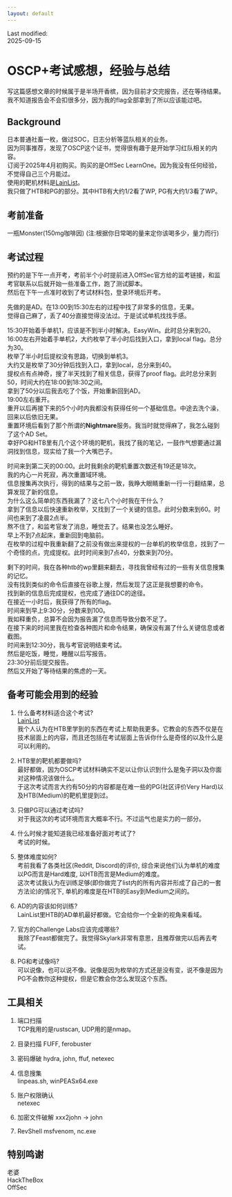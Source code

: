 ```yaml
---
layout: default
---
```

Last modified:  
2025-09-15  

# OSCP+考试感想，经验与总结

写这篇感想文章的时候属于是半场开香槟，因为目前才交完报告，还在等待结果。  
我不知道报告会不会扣很多分，因为我的flag全部拿到了所以应该能过吧。  

## Background  
日本普通社畜一枚，做过SOC，日志分析等蓝队相关的业务。  
因为同事推荐，发现了OSCP这个证书，觉得很有趣于是开始学习红队相关的内容。  
订阅于2025年4月初购买。购买的是OffSec LearnOne。因为我没有任何经验，不觉得自己三个月能过。  
使用的靶机材料是[LainList](https://docs.google.com/spreadsheets/d/18weuz_Eeynr6sXFQ87Cd5F0slOj9Z6rt/edit?gid=487240997#gid=487240997)。  
我只做了HTB和PG的部分。其中HTB有大约1/2看了WP, PG有大约1/3看了WP。  

## 考前准备  
一瓶Monster(150mg咖啡因) (注:根据你日常喝的量来定你该喝多少，量力而行)  

## 考试过程  
预约的是下午一点开考，考前半个小时提前进入OffSec官方给的监考链接，和监考官联系以后就开始一些准备工作，跑了测试脚本。  
然后在下午一点准时收到了考试材料包，登录环境后开考。 

先做的是AD。在13:00到15:30左右的过程中找了非常多的信息，无果。  
觉得自己麻了，丢了40分直接觉得没法过。于是试试单机找找手感。  

15:30开始着手单机1，应该是不到半小时解决。EasyWin。此时总分来到20。  
16:00左右开始着手单机2，大约枚举了半小时后找到入口，拿到local flag。总分为30。  
枚举了半小时后提权没有思路，切换到单机3。  
大约又是枚举了30分钟后找到入口，拿到local，总分来到40。  
提权点有点神奇，搜了半天找到了相关信息，获得了proof flag。此时总分来到50，时间大约在18:00到18:30之间。  
拿到了50分以后我去吃了个饭，开始重新回到AD。  
19:00左右重开。  
重开以后再接下来的5个小时内我都没有获得任何一个基础信息。中途去洗个澡，回来以后依旧无果。  
重置环境后看到了那个所谓的**Nightmare**服务。我当时就觉得麻了，我怎么碰到了这个AD Set。  
幸好PG和HTB里有几个这个环境的靶机，我找了我的笔记，一鼓作气想要通过漏洞找到信息，现实给了我一个大嘴巴子。  

时间来到第二天的00:00。此时我剩余的靶机重置次数还有19还是18次。  
我的内心一片死寂，再次重置域环境。  
信息搜集再次执行，得到的结果与之前一致，我睁大眼睛重新一行一行翻结果，总算发现了新的信息。  
为什么这么简单的东西我漏了？这七八个小时我在干什么？  
拿到了信息以后快速重新枚举，又找到了一个关键的信息。此时分数来到60。时间也来到了凌晨2点半。  
熬不住了，和监考官发了消息，睡觉去了。结果也没怎么睡好。  
早上不到7点起床，重新回到电脑前。  
在枚举的过程中我重新翻了之前没有做出来提权的一台单机的枚举信息，找到了一个奇怪的点，完成提权。此时时间来到7点40，分数来到70分。  

剩下的时间，我在各种htb的wp里翻来翻去，寻找我曾经有过的一些有关信息搜集的记忆。  
没有找到类似的命令后直接在谷歌上搜，然后发现了这正是我想要的命令。  
找到新的信息后完成提权，也完成了通往DC的途径。  
在接近一小时后，我获得了所有的flag。  
时间来到早上9:30分，分数来到100。  
我如释重负，总算不会因为报告漏了信息而导致分数不足了。  
在接下来的时间里我在检查各种图片和命令结果，确保没有漏了什么关键信息或者截图。  
时间来到12:30分，我与考官说明结束考试。  
然后是吃饭，睡觉，睡醒以后写报告。  
23:30分前后提交报告。  
然后又开始了等待结果的焦虑的一天。  

## 备考可能会用到的经验
1. 什么备考材料适合这个考试?  
[LainList](https://docs.google.com/spreadsheets/d/18weuz_Eeynr6sXFQ87Cd5F0slOj9Z6rt/edit?gid=487240997#gid=487240997)  
我个人认为在HTB里学到的东西在考试上帮助我更多。它教会的东西不仅是在技术层面上的内容，而且还包括在考试层面上告诉你什么是奇怪的以及什么是可以利用的。  

2. HTB里的靶机都要做吗?  
最好都做，因为OSCP考试材料确实不足以让你认识到什么是兔子洞以及你面对这种情况该做什么。  
于这次考试而言大约有50分的内容都是在难一些的PG(社区评价Very Hard)以及HTB(Medium)的靶机里提到过。  

3. 只做PG可以通过考试吗?  
对于我这次的考试环境而言大概率不行。不过运气也是实力的一部分。  

4. 什么时候才能知道我已经准备好面对考试了?  
考试的时候。  

5. 整体难度如何?  
考前我看了各类社区(Reddit, Discord)的评价, 综合来说他们认为单机的难度以PG而言是Hard难度, 以HTB而言是Medium的难度。  
这次考试我认为在训练足够(即你做完了list内的所有内容并形成了自己的一套方法论)的情况下, 单机的难度是在HTB的Easy到Medium之间的。  

6. AD的内容该如何训练?  
LainList里HTB的AD单机最好都做。它会给你一个全新的视角来看域。  

7. 官方的Challenge Labs应该完成哪些?  
我除了Feast都做完了。我觉得Skylark非常有意思，且推荐做完以后再去考试。  

8. PG和考试像吗?  
可以说像，也可以说不像。说像是因为枚举的方式还是没有变，说不像是因为PG不会教你这种提权，但是它教会你怎么发现这个东西。  

## 工具相关
1. 端口扫描  
TCP我用的是rustscan, UDP用的是nmap。  

2. 目录扫描
FUFF, ferobuster

3. 密码爆破
hydra, john, ffuf, netexec

4. 信息搜集  
linpeas.sh, winPEASx64.exe  

5. 账户权限确认  
netexec  

6. 加密文件破解
xxx2john -> john

7. RevShell
msfvenom, nc.exe

## 特别鸣谢
老婆  
HackTheBox  
OffSec  